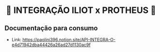<div align="center">

# :rocket: INTEGRAÇÃO ILIOT x PROTHEUS :rocket:

</div>

## Documentação para consumo
- Link: https://paolini396.notion.site/API-INTEGRA-O-e4d71942dba44426a26ad27d1130ac9f
